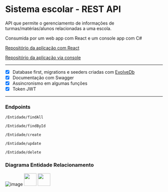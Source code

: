 
#  Sistema escolar - REST API
 API que permite o gerenciamento de informações de turmas/matérias/alunos relacionadas a uma escola. 

Consumida por um web app com React e um console app com C#

[Repositório da aplicação com React](https://github.com/matheusg1/projeto-escola-app-react)

[Repositório da aplicação via console](https://github.com/matheusg1/escola-console)

---

 - [x] Database first, migrations e seeders criadas com
   [EvolveDb](https://github.com/lecaillon/Evolve)
 - [x] Documentação com Swagger
 - [x]  Assincronismo em algumas funções
 - [x] Token JWT
 
---
### Endpoints
`/Entidade/findAll`

 `/Entidade/findById`
 
 `/Entidade/create`
 
 `/Entidade/update`
 
 `/Entidade/delete`

### Diagrama Entidade Relacionamento

 ![image](https://drive.google.com/uc?export=view&id=1-39-MxDkkWiG3iD91DYe4Z0DDLLm4dw5)
 <img src="https://cdn.jsdelivr.net/gh/devicons/devicon/icons/dotnetcore/dotnetcore-original.svg" width="40" height="40"/> <img src="https://cdn.jsdelivr.net/gh/devicons/devicon/icons/microsoftsqlserver/microsoftsqlserver-plain-wordmark.svg" width="40" height="40"/>
